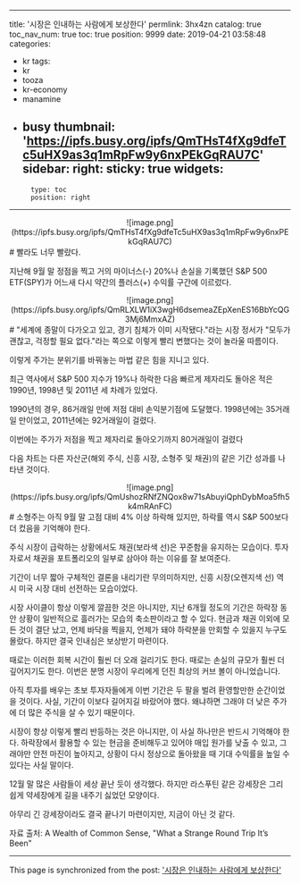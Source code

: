 
---
title: '시장은 인내하는 사람에게 보상한다'
permlink: 3hx4zn
catalog: true
toc_nav_num: true
toc: true
position: 9999
date: 2019-04-21 03:58:48
categories:
- kr
tags:
- kr
- tooza
- kr-economy
- manamine
- busy
thumbnail: 'https://ipfs.busy.org/ipfs/QmTHsT4fXg9dfeTc5uHX9as3q1mRpFw9y6nxPEkGqRAU7C'
sidebar:
    right:
        sticky: true
widgets:
    -
        type: toc
        position: right
---


<center>
![image.png](https://ipfs.busy.org/ipfs/QmTHsT4fXg9dfeTc5uHX9as3q1mRpFw9y6nxPEkGqRAU7C)
</center>
#
빨라도 너무 빨랐다. 

 

지난해 9월 말 정점을 찍고 거의 마이너스(-) 20%나 손실을 기록했던 S&P 500 ETF(SPY)가 어느새 다시 약간의 플러스(+) 수익률 구간에 이르렀다. 

<center>
![image.png](https://ipfs.busy.org/ipfs/QmRLXLW1iX3wgH6dsemeaZEpXenES16BbYcQG3Mj6MmxAZ)
</center>
#
"세계에 종말이 다가오고 있고, 경기 침체가 이미 시작됐다."라는 시장 정서가 "모두가 괜찮고, 걱정할 필요 없다."라는 쪽으로 이렇게 빨리 변했다는 것이 놀라울 따름이다.

 

이렇게 주가는 분위기를 바꿔놓는 마법 같은 힘을 지니고 있다.

 

최근 역사에서 S&P 500 지수가 19%나 하락한 다음 빠르게 제자리도 돌아온 적은 1990년, 1998년 및 2011년 세 차례가 있었다. 

 

1990년의 경우, 86거래일 만에 저점 대비 손익분기점에 도달했다. 1998년에는 35거래일 만이었고, 2011년에는 92거래일이 걸렸다. 

 

이번에는 주가가 저점을 찍고 제자리로 돌아오기까지 80거래일이 걸렸다 

 

다음 차트는 다른 자산군(해외 주식, 신흥 시장, 소형주 및 채권)의 같은 기간 성과를 나타낸 것이다.

<center>
![image.png](https://ipfs.busy.org/ipfs/QmUshozRNfZNQox8w71sAbuyiQphDybMoa5fh5k4mRAnFC)
</center>
#
소형주는 아직 9월 말 고점 대비 4% 이상 하락해 있지만, 하락률 역시 S&P 500보다 더 컸음을 기억해야 한다. 

 

주식 시장이 급락하는 상황에서도 채권(보라색 선)은 꾸준함을 유지하는 모습이다. 투자자로서 채권을 포트폴리오의 일부로 삼아야 하는 이유를 잘 보여준다. 

 

기간이 너무 짧아 구체적인 결론을 내리기란 무의미하지만, 신흥 시장(오렌지색 선) 역시 미국 시장 대비 선전하는 모습이었다. 

 

시장 사이클이 항상 이렇게 깔끔한 것은 아니지만, 지난 6개월 정도의 기간은 하락장 동안 상황이 일반적으로 흘러가는 모습의 축소판이라고 할 수 있다. 현금과 채권 이외에 모든 것이 결단 났고, 언제 바닥을 찍을지, 언제가 돼야 하락분을 만회할 수 있을지 누구도 몰랐다. 하지만 결국 인내심은 보상받기 마련이다. 

 

때로는 이러한 회복 시간이 훨씬 더 오래 걸리기도 한다. 때로는 손실의 규모가 훨씬 더 깊어지기도 한다. 이번은 분명 시장이 우리에게 던진 최상의 커브 볼이 아니었습니다.

 

아직 투자를 배우는 초보 투자자들에게 이번 기간은 두 팔을 벌려 환영할만한 순간이었을 것이다. 사실, 기간이 이보다 길어지길 바랐어야 했다. 왜냐하면 그래야 더 낮은 주가에 더 많은 주식을 살 수 있기 때문이다.

 

시장이 항상 이렇게 빨리 반등하는 것은 아니지만, 이 사실 하나만은 반드시 기억해야 한다. 하락장에서 활용할 수 있는 현금을 준비해두고 있어야 매입 원가를 낮출 수 있고, 그래야만 안전 마진이 높아지고, 상황이 다시 정상으로 돌아왔을 때 기대 수익률을 높일 수 있다는 사실 말이다.

 

12월 말 많은 사람들이 세상 끝난 듯이 생각했다. 하지만 라스푸틴 같은 강세장은 그리 쉽게 약세장에게 길을 내주기 싫었던 모양이다. 

 

아무리 긴 강세장이라도 결국 끝나기 마련이지만, 지금이 아닌 것 같다. 

 

자료 출처: A Wealth of Common Sense, "What a Strange Round Trip It’s Been"


- - -

This page is synchronized from the post: ['시장은 인내하는 사람에게 보상한다'](https://steemit.com/@pius.pius/3hx4zn)
